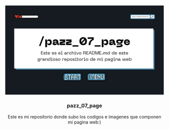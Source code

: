 <!--
**Pazz07/pazz_07_page** is a ✨ _special_ ✨ repository because its `README.md` (this file) talks about the web page under development by Pablo Arvizu.
-->

<div align="center">
<p align="justify/left/right/center">
<img src="https://github.com/Pazz07/pazz_07_page/blob/gh-pages/img/tarjeta_de_presentacion_page07.jpg">

### pazz_07_page

Este es mi repositorio donde subo los codigos e imagenes que componen mi pagina web:)
</div>

